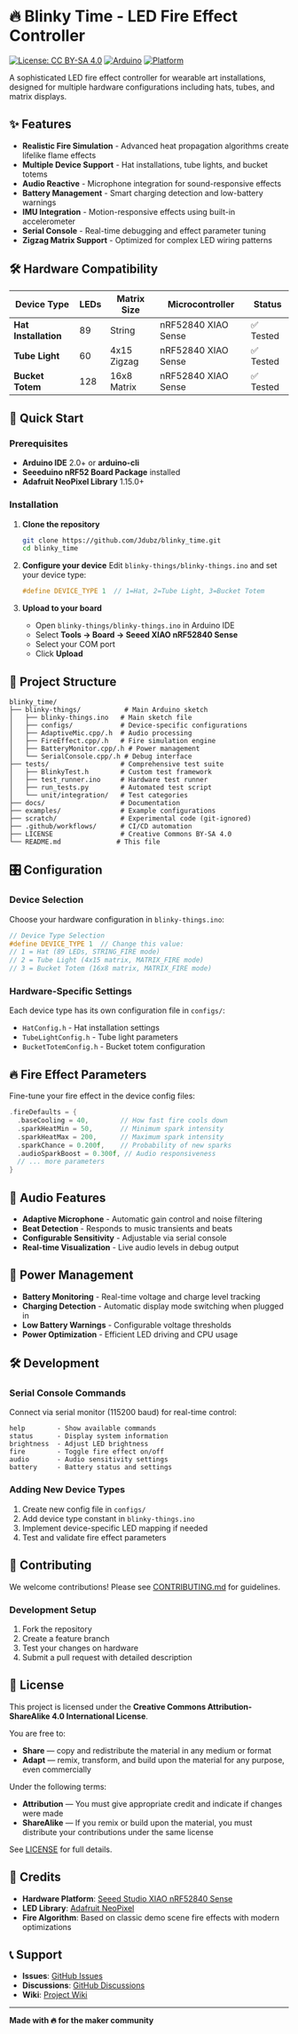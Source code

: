 # 🔥 Blinky Time - LED Fire Effect Controller

[![License: CC BY-SA 4.0](https://img.shields.io/badge/License-CC%20BY--SA%204.0-lightgrey.svg)](http://creativecommons.org/licenses/by-sa/4.0/)
[![Arduino](https://img.shields.io/badge/Arduino-Compatible-blue.svg)](https://www.arduino.cc/)
[![Platform](https://img.shields.io/badge/Platform-nRF52840-green.svg)](https://www.nordicsemi.com/Products/nRF52840)

A sophisticated LED fire effect controller for wearable art installations, designed for multiple hardware configurations including hats, tubes, and matrix displays.

## ✨ Features

- **Realistic Fire Simulation** - Advanced heat propagation algorithms create lifelike flame effects
- **Multiple Device Support** - Hat installations, tube lights, and bucket totems
- **Audio Reactive** - Microphone integration for sound-responsive effects  
- **Battery Management** - Smart charging detection and low-battery warnings
- **IMU Integration** - Motion-responsive effects using built-in accelerometer
- **Serial Console** - Real-time debugging and effect parameter tuning
- **Zigzag Matrix Support** - Optimized for complex LED wiring patterns

## 🛠 Hardware Compatibility

| Device Type | LEDs | Matrix Size | Microcontroller | Status |
|-------------|------|-------------|-----------------|---------|
| **Hat Installation** | 89 | String | nRF52840 XIAO Sense | ✅ Tested |
| **Tube Light** | 60 | 4x15 Zigzag | nRF52840 XIAO Sense | ✅ Tested |
| **Bucket Totem** | 128 | 16x8 Matrix | nRF52840 XIAO Sense | ✅ Tested |

## 🚀 Quick Start

### Prerequisites
- **Arduino IDE** 2.0+ or **arduino-cli**
- **Seeeduino nRF52 Board Package** installed
- **Adafruit NeoPixel Library** 1.15.0+

### Installation

1. **Clone the repository**
   ```bash
   git clone https://github.com/Jdubz/blinky_time.git
   cd blinky_time
   ```

2. **Configure your device**
   Edit `blinky-things/blinky-things.ino` and set your device type:
   ```cpp
   #define DEVICE_TYPE 1  // 1=Hat, 2=Tube Light, 3=Bucket Totem
   ```

3. **Upload to your board**
   - Open `blinky-things/blinky-things.ino` in Arduino IDE
   - Select **Tools → Board → Seeed XIAO nRF52840 Sense**
   - Select your COM port
   - Click **Upload**

## 📁 Project Structure

```
blinky_time/
├── blinky-things/           # Main Arduino sketch
│   ├── blinky-things.ino   # Main sketch file
│   ├── configs/            # Device-specific configurations
│   ├── AdaptiveMic.cpp/.h  # Audio processing
│   ├── FireEffect.cpp/.h   # Fire simulation engine
│   ├── BatteryMonitor.cpp/.h # Power management
│   └── SerialConsole.cpp/.h # Debug interface
├── tests/                  # Comprehensive test suite
│   ├── BlinkyTest.h        # Custom test framework
│   ├── test_runner.ino     # Hardware test runner
│   ├── run_tests.py        # Automated test script
│   └── unit/integration/   # Test categories
├── docs/                   # Documentation
├── examples/               # Example configurations
├── scratch/                # Experimental code (git-ignored)
├── .github/workflows/      # CI/CD automation
├── LICENSE                 # Creative Commons BY-SA 4.0
└── README.md              # This file
```

## 🎛 Configuration

### Device Selection
Choose your hardware configuration in `blinky-things.ino`:

```cpp
// Device Type Selection
#define DEVICE_TYPE 1  // Change this value:
// 1 = Hat (89 LEDs, STRING_FIRE mode)
// 2 = Tube Light (4x15 matrix, MATRIX_FIRE mode)  
// 3 = Bucket Totem (16x8 matrix, MATRIX_FIRE mode)
```

### Hardware-Specific Settings
Each device type has its own configuration file in `configs/`:
- `HatConfig.h` - Hat installation settings
- `TubeLightConfig.h` - Tube light parameters  
- `BucketTotemConfig.h` - Bucket totem configuration

## 🔥 Fire Effect Parameters

Fine-tune your fire effect in the device config files:

```cpp
.fireDefaults = {
  .baseCooling = 40,        // How fast fire cools down
  .sparkHeatMin = 50,       // Minimum spark intensity
  .sparkHeatMax = 200,      // Maximum spark intensity  
  .sparkChance = 0.200f,    // Probability of new sparks
  .audioSparkBoost = 0.300f, // Audio responsiveness
  // ... more parameters
}
```

## 🎵 Audio Features

- **Adaptive Microphone** - Automatic gain control and noise filtering
- **Beat Detection** - Responds to music transients and beats
- **Configurable Sensitivity** - Adjustable via serial console
- **Real-time Visualization** - Live audio levels in debug output

## 🔋 Power Management

- **Battery Monitoring** - Real-time voltage and charge level tracking
- **Charging Detection** - Automatic display mode switching when plugged in
- **Low Battery Warnings** - Configurable voltage thresholds
- **Power Optimization** - Efficient LED driving and CPU usage

## 🛠 Development

### Serial Console Commands
Connect via serial monitor (115200 baud) for real-time control:

```
help        - Show available commands
status      - Display system information  
brightness  - Adjust LED brightness
fire        - Toggle fire effect on/off
audio       - Audio sensitivity settings
battery     - Battery status and settings
```

### Adding New Device Types
1. Create new config file in `configs/`
2. Add device type constant in `blinky-things.ino`
3. Implement device-specific LED mapping if needed
4. Test and validate fire effect parameters

## 🤝 Contributing

We welcome contributions! Please see [CONTRIBUTING.md](CONTRIBUTING.md) for guidelines.

### Development Setup
1. Fork the repository
2. Create a feature branch
3. Test your changes on hardware
4. Submit a pull request with detailed description

## 📜 License

This project is licensed under the **Creative Commons Attribution-ShareAlike 4.0 International License**.

You are free to:
- **Share** — copy and redistribute the material in any medium or format
- **Adapt** — remix, transform, and build upon the material for any purpose, even commercially

Under the following terms:
- **Attribution** — You must give appropriate credit and indicate if changes were made
- **ShareAlike** — If you remix or build upon the material, you must distribute your contributions under the same license

See [LICENSE](LICENSE) for full details.

## 🙏 Credits

- **Hardware Platform**: [Seeed Studio XIAO nRF52840 Sense](https://www.seeedstudio.com/Seeed-XIAO-BLE-Sense-nRF52840-p-5253.html)
- **LED Library**: [Adafruit NeoPixel](https://github.com/adafruit/Adafruit_NeoPixel)
- **Fire Algorithm**: Based on classic demo scene fire effects with modern optimizations

## 📞 Support

- **Issues**: [GitHub Issues](https://github.com/Jdubz/blinky_time/issues)
- **Discussions**: [GitHub Discussions](https://github.com/Jdubz/blinky_time/discussions)
- **Wiki**: [Project Wiki](https://github.com/Jdubz/blinky_time/wiki)

---

**Made with 🔥 for the maker community**

